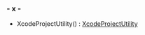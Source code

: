  

### \- x -

  - XcodeProjectUtility() : [XcodeProjectUtility](class_xcode_project_utility.html#a308936d19639a2cc71529a6676fbcf01)
